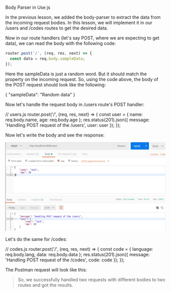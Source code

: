 Body Parser in Use js

In the previous lesson, we added the body-parser to extract the data from the incoming request bodies. In this lesson, we will implement it in our /users and /codes routes to get the desired data.

Now in our route handlers (let's say POST, where we are expecting to get data), we can read the body with the following code:

```js
router.post('/', (req, res, next) => {
  const data = req.body.sampleData;
});
```

Here the sampleData is just a random word. But it should match the property on the incoming request. So, using the code above, the body of the POST request should look like the following:

{
  "sampleData": "Random data"
}

Now let's handle the request body in /users route's POST handler: 


// users.js
router.post('/', (req, res, next) => {
  const user = {
    name: req.body.name,
    age: req.body.age
  };
  res.status(201).json({
    message: 'Handling POST request of the /users',
    user: user
  });
});


Now let's write the body and see the response:

![](post-2.png)



Let's do the same for /codes: 

// codes.js
router.post('/', (req, res, next) => {
  const code = {
    language: req.body.lang,
    data: req.body.data
  };
  res.status(201).json({
    message: 'Handling POST request of the /codes',
    code: code
  });
});

The Postman request will look like this:

> So, we successfully handled two requests with different bodies to two routes and got the results.
